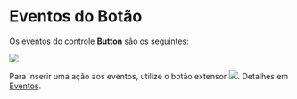# Eventos do Botão

Os eventos do controle **Button** são os seguintes:

![](http://www.gvinci.com.br/manual/butteventos.png)

Para inserir uma ação aos eventos, utilize o botão extensor ![](http://www.gvinci.com.br/manual/extensor-botao.png).  Detalhes em [Eventos](http://www.gvinci.com.br/manual/eventos2.htm).

